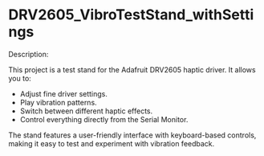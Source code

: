 # DRV2605_VibroTestStand_withSettings

Description:

This project is a test stand for the Adafruit DRV2605 haptic driver.
It allows you to:

- Adjust fine driver settings.
- Play vibration patterns.
- Switch between different haptic effects.
- Control everything directly from the Serial Monitor.

The stand features a user-friendly interface with keyboard-based controls, making it easy to test and experiment with vibration feedback.
